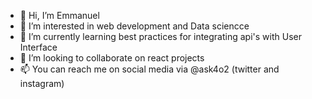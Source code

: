 - 👋 Hi, I’m Emmanuel
- 👀 I’m interested in web development and Data sciencce
- 🌱 I’m currently learning best practices for integrating api's with User Interface
- 💞️ I’m looking to collaborate on react projects
- 📫 You can reach me on social media via @ask4o2 (twitter and instagram)
